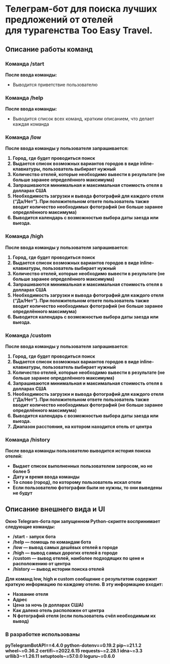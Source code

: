 <h1>Телеграм-бот для поиска лучших предложений от отелей<br> для турагенства Too Easy Travel.</h1>
<h2>Описание работы команд</h2>
<h3>Команда /start</h3>

<b>После ввода команды:</b>
<ul>
   <li>Выводится приветствие пользователю</li>
</ul>

<h3>Команда /help</h3>
<b>После ввода команды:</b>

<ul>
   <li>Выводится список всех команд, кратким описанием, что делает каждая команда</li>
</ul>

<h3>Команда /low</h3>
<b>После ввода команды у пользователя запрашивается:<b>
<ol>
   <li>Город, где будет проводиться поиск</li>
   <li>Выдается список возможных вариантов городов в виде inline-клавиатуры, пользователь выбирает нужный</li>
   <li>Количество отелей, которые необходимо вывести в результате (не больше заранее определённого максимума)</li>
   <li>Запрашиваются минимальная и максимальная стоимость отеля в долларах США</li>
   <li>Необходимость загрузки и вывода фотографий для каждого отеля (“Да/Нет”). При положительном ответе пользователь также вводит количество необходимых фотографий (не больше заранее определённого максимума)</li>
   <li>Выводится календарь с возможностью выбора даты заезда или выезда.</li>
</ol>

<h3>Команда /high</h3>
<b>После ввода команды у пользователя запрашивается:</b>
<ol>
   <li>Город, где будет проводиться поиск</li>
   <li>Выдается список возможных вариантов городов в виде inline-клавиатуры, пользователь выбирает нужный</li>
   <li>Количество отелей, которые необходимо вывести в результате (не больше заранее определённого максимума)</li>
   <li>Запрашиваются минимальная и максимальная стоимость отеля в долларах США</li>
   <li>Необходимость загрузки и вывода фотографий для каждого отеля (“Да/Нет”). При положительном ответе пользователь также вводит количество необходимых фотографий (не больше заранее определённого максимума)</li>
   <li>Выводится календарь с возможностью выбора даты заезда или выезда.</li>
</ol>

<h3>Команда /custom</h3>
<b>После ввода команды у пользователя запрашивается:<b>
<ol>
   <li>Город, где будет проводиться поиск</li>
   <li>Выдается список возможных вариантов городов в виде inline-клавиатуры, пользователь выбирает нужный</li>
   <li>Количество отелей, которые необходимо вывести в результате (не больше заранее определённого максимума)</li>
   <li>Запрашиваются минимальная и максимальная стоимость отеля в долларах США</li>
   <li>Необходимость загрузки и вывода фотографий для каждого отеля (“Да/Нет”). При положительном ответе пользователь также вводит количество необходимых фотографий (не больше заранее определённого максимума)</li>
   <li>Выводится календарь с возможностью выбора даты заезда или выезда.</li>
   <li>Диапазон расстояния, на котором находится отель от центра</li>
</ol>

<h3>Команда /history</h3>
<b>После ввода команды пользователю выводится история поиска отелей:</b>
<ul>
   <li>Выдает список выполненных пользователем запросом, но не более 5</li>
   <li>Дату и время ввода команды</li>
   <li>То слово (город), по которому пользователь искал отели</li>
   <li>Если пользователю фотографии были не нужны, то они выведены не будут</li>
</ul>

<h2>Описание внешнего вида и UI</h2>
<b>Окно Telegram-бота при запущенном Python-скрипте воспринимает следующие команды:</b>
<ul>
   <li>/start - запуск бота</li>
   <li>/help — помощь по командам бота</li>
   <li>/low — вывод самых дешёвых отелей в городе</li>
   <li>/high — вывод самых дорогих отелей в городе</li>
   <li>/custom — вывод отелей, наиболее подходящих по цене и расположению от центра</li>
   <li>/history — вывод истории поиска отелей</li>
</ul>

<b>Для команд low, high и custom сообщение с результатом содержит краткую информацию по каждому отелю. В эту информацию входит:</b>

<ul>
   <li>Название отеля</li>
   <li>Адрес</li>
   <li>Цена за ночь (в долларах США)</li>
   <li>Как далеко отель расположен от центра</li>
   <li>N фотографий отеля (если пользователь счёл необходимым их вывод)</li>
</ul>

<h3>В разработке использованы</h3>
pyTelegramBotAPI==4.4.0
python-dotenv==0.19.2
pip~=21.1.2
wheel~=0.36.2
certifi~=2022.6.15
requests~=2.28.1
idna~=3.3
urllib3~=1.26.11
setuptools~=57.0.0
loguru~=0.6.0
